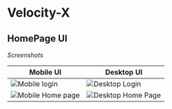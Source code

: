 # Velocity-X
 
## HomePage UI 

*Screenshots*

Mobile UI | Desktop UI
--------- | ----------
![Mobile login](https://user-images.githubusercontent.com/68814280/159147682-be1d53fe-4719-4536-b54a-4a1a653b9ac6.png) | ![Desktop Login](https://user-images.githubusercontent.com/68814280/159147687-210b46ad-31df-4645-8053-20c67dccc5de.png)
![Mobile Home page](https://user-images.githubusercontent.com/68814280/159147792-855b6eca-784c-4495-91b7-7401a5c99fbd.png) | ![Desktop Home Page](https://user-images.githubusercontent.com/68814280/159147812-5b4563e0-b057-4f1d-af45-43fa84eb35c4.png)


